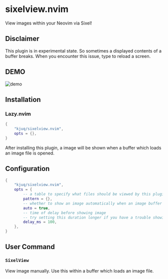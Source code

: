 # sixelview.nvim

View images within your Neovim via Sixel!

## Disclaimer

This plugin is in experimental state. So sometimes a displayed contents of a buffer breaks.
When you encounter this issue, type <C-l> to reload a screen.

## DEMO

![demo](https://github.com/kjuq/sixelview.nvim/blob/master/img/demo.gif?raw=true)

## Installation

### Lazy.nvim

```lua
{
	"kjuq/sixelview.nvim",
	opts = {},
}
```

After installing this plugin, a image will be shown when a buffer which loads an image file is opened.

## Configuration

```lua
{
	"kjuq/sixelview.nvim",
	opts = {
		-- a table to specify what files should be viewed by this plugin
		pattern = {},
		-- whether to show an image automatically when an image buffer is opened
		auto = true,
		-- time of delay before showing image
		-- try setting this duration longer if you have a trouble showing image
		delay_ms = 100,
	},
}
```

## User Command

### `SixelView`

View image manually. Use this within a buffer which loads an image file.
